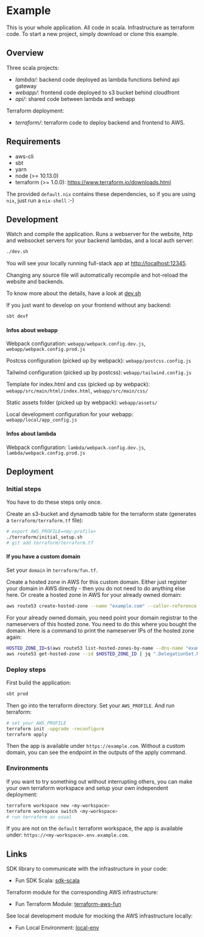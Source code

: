 # Example

This is your whole application. All code in scala. Infrastructure as terraform code. To start a new project, simply download or clone this example.

## Overview

Three scala projects:
- *lambda/*: backend code deployed as lambda functions behind api gateway
- *webapp/*: frontend code deployed to s3 bucket behind cloudfront
- *api/*: shared code between lambda and webapp

Terraform deployment:
- *terraform/*: terraform code to deploy backend and frontend to AWS.

## Requirements

- aws-cli
- sbt
- yarn
- node (>= 10.13.0)
- terraform (>= 1.0.0): https://www.terraform.io/downloads.html

The provided `default.nix` contains these dependencies, so if you are using `nix`, just run a `nix-shell` :-)

## Development

Watch and compile the application. Runs a webserver for the website, http and websocket servers for your backend lambdas, and a local auth server:
```sh
./dev.sh
```

You will see your locally running full-stack app at <http://localhost:12345>.

Changing any source file will automatically recompile and hot-reload the website and backends.

To know more about the details, have a look at [dev.sh](dev.sh)

If you just want to develop on your frontend without any backend:
```sh
sbt devf
```

#### Infos about webapp

Webpack configuration: `webapp/webpack.config.dev.js`, `webapp/webpack.config.prod.js`

Postcss configuration (picked up by webpack): `webapp/postcss.config.js`

Tailwind configuration (picked up by postcss): `webapp/tailwind.config.js`

Template for index.html and css (picked up by webpack): `webapp/src/main/html/index.html`, `webapp/src/main/css/`

Static assets folder (picked up by webpack): `webapp/assets/`

Local development configuration for your webapp: `webapp/local/app_config.js`

#### Infos about lambda

Webpack configuration: `lambda/webpack.config.dev.js`, `lambda/webpack.config.prod.js`

## Deployment

### Initial steps

You have to do these steps only once.

Create an s3-bucket and dynamodb table for the terraform state (generates a `terraform/terraform.tf` file):

```sh
# export AWS_PROFILE=<my-profile>
./terraform/initial_setup.sh
# git add terraform/terraform.tf
```

#### If you have a custom domain

Set your `domain` in `terraform/fun.tf`.

Create a hosted zone in AWS for this custom domain.
Either just register your domain in AWS directly - then you do not need to do anything else here.
Or create a hosted zone in AWS for your already owned domain:

```sh
aws route53 create-hosted-zone --name "example.com" --caller-reference $(date +%s)
```

For your already owned domain, you need point your domain registrar to the nameservers of this hosted zone. You need to do this where you bought the domain. Here is a command to print the nameserver IPs of the hosted zone again:

```sh
HOSTED_ZONE_ID=$(aws route53 list-hosted-zones-by-name --dns-name "example.com" | jq -r ".HostedZones[0].Id")
aws route53 get-hosted-zone --id $HOSTED_ZONE_ID | jq ".DelegationSet.NameServers"
```

### Deploy steps

First build the application:

```sh
sbt prod
```

Then go into the terraform directory. Set your `AWS_PROFILE`. And run terraform:

```sh
# set your AWS_PROFILE
terraform init -upgrade -reconfigure
terraform apply
```

Then the app is available under `https://example.com`.
Without a custom domain, you can see the endpoint in the outputs of the apply command.

### Environments

If you want to try something out without interrupting others, you can make your own terraform workspace and setup your own independent deployment:

```sh
terraform workspace new <my-workspace>
terraform workspace switch <my-workspace>
# run terraform as usual
```

If you are not on the `default` terraform workspace, the app is available under: `https://<my-workspace>.env.example.com`.

## Links

SDK library to communicate with the infrastructure in your code:
- Fun SDK Scala: [sdk-scala](https://github.com/fun-stack/sdk-scala)

Terraform module for the corresponding AWS infrastructure:
- Fun Terraform Module: [terraform-aws-fun](https://github.com/fun-stack/terraform-aws-fun)

See local development module for mocking the AWS infrastructure locally:
- Fun Local Environment: [local-env](https://github.com/fun-stack/local-env)

